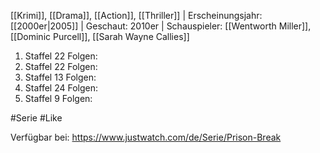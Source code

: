 [[Krimi]], [[Drama]], [[Action]], [[Thriller]] | Erscheinungsjahr: [[2000er|2005]] | Geschaut: 2010er | Schauspieler: [[Wentworth Miller]], [[Dominic Purcell]], [[Sarah Wayne Callies]]

1. Staffel 22 Folgen:
2. Staffel 22 Folgen:
3. Staffel 13 Folgen:
4. Staffel 24 Folgen:
5. Staffel 9 Folgen:


#Serie #Like

Verfügbar bei: https://www.justwatch.com/de/Serie/Prison-Break